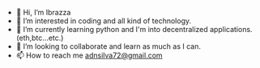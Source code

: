 - 👋 Hi, I’m Ibrazza
- 👀 I’m interested in coding and all kind of technology.
- 🌱 I’m currently learning python and I'm into decentralized applications.(eth,btc...etc.)
- 💞️ I’m looking to collaborate and learn as much as I can.
- 📫 How to reach me  adnsilva72@gmail.com

<!---
Ibrazza/Ibrazza is a ✨ special ✨ repository because its `README.md` (this file) appears on your GitHub profile.
You can click the Preview link to take a look at your changes.
--->
